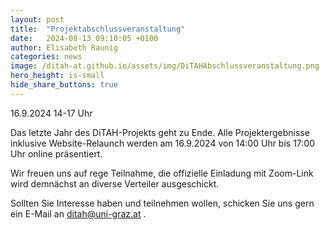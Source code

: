 ```yaml
---
layout: post
title:  "Projektabschlussveranstaltung"
date:   2024-08-13 09:10:05 +0100
author: Elisabeth Raunig
categories: news
image: /ditah-at.github.io/assets/img/DiTAHAbschlussveranstaltung.png
hero_height: is-small
hide_share_buttons: true
---
```


16.9.2024 14-17 Uhr


Das letzte Jahr des DiTAH-Projekts geht zu Ende.
Alle Projektergebnisse inklusive Website-Relaunch werden am 16.9.2024 von 14:00 Uhr bis 17:00 Uhr online präsentiert. 

Wir freuen uns auf rege Teilnahme, die offizielle Einladung mit Zoom-Link wird demnächst an diverse Verteiler ausgeschickt.

Sollten Sie Interesse haben und teilnehmen wollen, schicken Sie uns gern ein E-Mail an ditah@uni-graz.at . 

